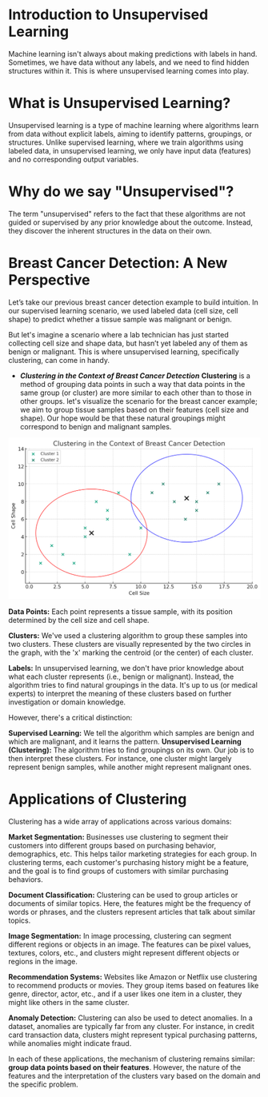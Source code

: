 # Introduction to Unsupervised Learning
Machine learning isn't always about making predictions with labels in hand. Sometimes, we have data without any labels, and we need to find hidden structures within it. This is where unsupervised learning comes into play.

# What is Unsupervised Learning?
Unsupervised learning is a type of machine learning where algorithms learn from data without explicit labels, aiming to identify patterns, groupings, or structures. Unlike supervised learning, where we train algorithms using labeled data, in unsupervised learning, we only have input data (features) and no corresponding output variables.

# Why do we say "Unsupervised"?
The term "unsupervised" refers to the fact that these algorithms are not guided or supervised by any prior knowledge about the outcome. Instead, they discover the inherent structures in the data on their own.

# Breast Cancer Detection: A New Perspective
Let’s take our previous breast cancer detection example to build intuition. In our supervised learning scenario, 
we used labeled data (cell size, cell shape) to predict whether a tissue sample was malignant or benign.

But let's imagine a scenario where a lab technician has just started collecting cell size and shape data, 
but hasn’t yet labeled any of them as benign or malignant. This is where unsupervised learning, 
specifically clustering, can come in handy.

- **_Clustering in the Context of Breast Cancer Detection_**
**Clustering** is a method of grouping data points in such a way that data points in the same group (or cluster) are
 more similar to each other than to those in other groups. let's visualize the scenario for the breast cancer example; 
 we aim to group tissue samples based on their features (cell size and shape). 
 Our hope would be that these natural groupings might correspond to benign and malignant samples.

<p align="center">

<img src="/machine_learning_basic/Clustering-Breast-Cancer-Detection.jpg" alt="Clustring Breaset Cancer Detection" width="550">

</p> 

**Data Points:** Each point represents a tissue sample, with its position determined by the cell size and cell shape.

**Clusters:** We've used a clustering algorithm to group these samples into two clusters. These clusters are visually represented by the two circles in the graph, with the 'x' marking the centroid (or the center) of each cluster.

**Labels:** In unsupervised learning, we don't have prior knowledge about what each cluster represents (i.e., benign or malignant). Instead, the algorithm tries to find natural groupings in the data. It's up to us (or medical experts) to interpret the meaning of these clusters based on further investigation or domain knowledge.

However, there's a critical distinction:

**Supervised Learning:** We tell the algorithm which samples are benign and which are malignant, and it learns the pattern.
**Unsupervised Learning (Clustering):** The algorithm tries to find groupings on its own. Our job is to then interpret these clusters. For instance, one cluster might largely represent benign samples, while another might represent malignant ones.

# Applications of Clustering
Clustering has a wide array of applications across various domains:

**Market Segmentation:** Businesses use clustering to segment their customers into different groups based on purchasing behavior, demographics, etc. This helps tailor marketing strategies for each group. In clustering terms, each customer's purchasing history might be a feature, and the goal is to find groups of customers with similar purchasing behaviors.

**Document Classification:** Clustering can be used to group articles or documents of similar topics. Here, the features might be the frequency of words or phrases, and the clusters represent articles that talk about similar topics.

**Image Segmentation:** In image processing, clustering can segment different regions or objects in an image. The features can be pixel values, textures, colors, etc., and clusters might represent different objects or regions in the image.

**Recommendation Systems:** Websites like Amazon or Netflix use clustering to recommend products or movies. They group items based on features like genre, director, actor, etc., and if a user likes one item in a cluster, they might like others in the same cluster.

**Anomaly Detection:** Clustering can also be used to detect anomalies. In a dataset, anomalies are typically far from any cluster. For instance, in credit card transaction data, clusters might represent typical purchasing patterns, while anomalies might indicate fraud.

In each of these applications, the mechanism of clustering remains similar: **group data points based on their features**. However, the nature of the features and the interpretation of the clusters vary based on the domain and the specific problem.